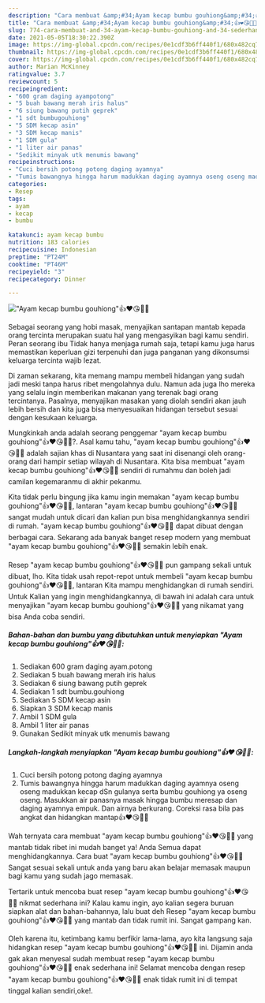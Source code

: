 ```yaml
---
description: "Cara membuat &amp;#34;Ayam kecap bumbu gouhiong&amp;#34;👍❤️😘👍🏼 Sederhana Untuk Jualan"
title: "Cara membuat &amp;#34;Ayam kecap bumbu gouhiong&amp;#34;👍❤️😘👍🏼 Sederhana Untuk Jualan"
slug: 774-cara-membuat-and-34-ayam-kecap-bumbu-gouhiong-and-34-sederhana-untuk-jualan
date: 2021-05-05T18:30:22.390Z
image: https://img-global.cpcdn.com/recipes/0e1cdf3b6ff440f1/680x482cq70/ayam-kecap-bumbu-gouhiong👍❤️😘👍🏼-foto-resep-utama.jpg
thumbnail: https://img-global.cpcdn.com/recipes/0e1cdf3b6ff440f1/680x482cq70/ayam-kecap-bumbu-gouhiong👍❤️😘👍🏼-foto-resep-utama.jpg
cover: https://img-global.cpcdn.com/recipes/0e1cdf3b6ff440f1/680x482cq70/ayam-kecap-bumbu-gouhiong👍❤️😘👍🏼-foto-resep-utama.jpg
author: Marian McKinney
ratingvalue: 3.7
reviewcount: 5
recipeingredient:
- "600 gram daging ayampotong"
- "5 buah bawang merah iris halus"
- "6 siung bawang putih geprek"
- "1 sdt bumbugouhiong"
- "5 SDM kecap asin"
- "3 SDM kecap manis"
- "1 SDM gula"
- "1 liter air panas"
- "Sedikit minyak utk menumis bawang"
recipeinstructions:
- "Cuci bersih potong potong daging ayamnya"
- "Tumis bawangnya hingga harum madukkan daging ayamnya oseng oseng madukkan kecap dSn gulanya serta bumbu gouhiong ya oseng oseng. Masukkan air panasnya masak hingga bumbu meresap dan daging ayamnya empuk. Dan airnya berkurang. Coreksi rasa bila pas angkat dan hidangkan mantap👍❤️😘👍🏼"
categories:
- Resep
tags:
- ayam
- kecap
- bumbu

katakunci: ayam kecap bumbu 
nutrition: 183 calories
recipecuisine: Indonesian
preptime: "PT24M"
cooktime: "PT46M"
recipeyield: "3"
recipecategory: Dinner

---
```



![&#34;Ayam kecap bumbu gouhiong&#34;👍❤️😘👍🏼](https://img-global.cpcdn.com/recipes/0e1cdf3b6ff440f1/680x482cq70/ayam-kecap-bumbu-gouhiong👍❤️😘👍🏼-foto-resep-utama.jpg)

Sebagai seorang yang hobi masak, menyajikan santapan mantab kepada orang tercinta merupakan suatu hal yang mengasyikan bagi kamu sendiri. Peran seorang ibu Tidak hanya menjaga rumah saja, tetapi kamu juga harus memastikan keperluan gizi terpenuhi dan juga panganan yang dikonsumsi keluarga tercinta wajib lezat.

Di zaman  sekarang, kita memang mampu membeli hidangan yang sudah jadi meski tanpa harus ribet mengolahnya dulu. Namun ada juga lho mereka yang selalu ingin memberikan makanan yang terenak bagi orang tercintanya. Pasalnya, menyajikan masakan yang diolah sendiri akan jauh lebih bersih dan kita juga bisa menyesuaikan hidangan tersebut sesuai dengan kesukaan keluarga. 



Mungkinkah anda adalah seorang penggemar &#34;ayam kecap bumbu gouhiong&#34;👍❤️😘👍🏼?. Asal kamu tahu, &#34;ayam kecap bumbu gouhiong&#34;👍❤️😘👍🏼 adalah sajian khas di Nusantara yang saat ini disenangi oleh orang-orang dari hampir setiap wilayah di Nusantara. Kita bisa membuat &#34;ayam kecap bumbu gouhiong&#34;👍❤️😘👍🏼 sendiri di rumahmu dan boleh jadi camilan kegemaranmu di akhir pekanmu.

Kita tidak perlu bingung jika kamu ingin memakan &#34;ayam kecap bumbu gouhiong&#34;👍❤️😘👍🏼, lantaran &#34;ayam kecap bumbu gouhiong&#34;👍❤️😘👍🏼 sangat mudah untuk dicari dan kalian pun bisa menghidangkannya sendiri di rumah. &#34;ayam kecap bumbu gouhiong&#34;👍❤️😘👍🏼 dapat dibuat dengan berbagai cara. Sekarang ada banyak banget resep modern yang membuat &#34;ayam kecap bumbu gouhiong&#34;👍❤️😘👍🏼 semakin lebih enak.

Resep &#34;ayam kecap bumbu gouhiong&#34;👍❤️😘👍🏼 pun gampang sekali untuk dibuat, lho. Kita tidak usah repot-repot untuk membeli &#34;ayam kecap bumbu gouhiong&#34;👍❤️😘👍🏼, lantaran Kita mampu menghidangkan di rumah sendiri. Untuk Kalian yang ingin menghidangkannya, di bawah ini adalah cara untuk menyajikan &#34;ayam kecap bumbu gouhiong&#34;👍❤️😘👍🏼 yang nikamat yang bisa Anda coba sendiri.

<!--inarticleads1-->

##### Bahan-bahan dan bumbu yang dibutuhkan untuk menyiapkan &#34;Ayam kecap bumbu gouhiong&#34;👍❤️😘👍🏼:

1. Sediakan 600 gram daging ayam.potong
1. Sediakan 5 buah bawang merah iris halus
1. Sediakan 6 siung bawang putih geprek
1. Sediakan 1 sdt bumbu.gouhiong
1. Sediakan 5 SDM kecap asin
1. Siapkan 3 SDM kecap manis
1. Ambil 1 SDM gula
1. Ambil 1 liter air panas
1. Gunakan Sedikit minyak utk menumis bawang




<!--inarticleads2-->

##### Langkah-langkah menyiapkan &#34;Ayam kecap bumbu gouhiong&#34;👍❤️😘👍🏼:

1. Cuci bersih potong potong daging ayamnya
1. Tumis bawangnya hingga harum madukkan daging ayamnya oseng oseng madukkan kecap dSn gulanya serta bumbu gouhiong ya oseng oseng. Masukkan air panasnya masak hingga bumbu meresap dan daging ayamnya empuk. Dan airnya berkurang. Coreksi rasa bila pas angkat dan hidangkan mantap👍❤️😘👍🏼




Wah ternyata cara membuat &#34;ayam kecap bumbu gouhiong&#34;👍❤️😘👍🏼 yang mantab tidak ribet ini mudah banget ya! Anda Semua dapat menghidangkannya. Cara buat &#34;ayam kecap bumbu gouhiong&#34;👍❤️😘👍🏼 Sangat sesuai sekali untuk anda yang baru akan belajar memasak maupun bagi kamu yang sudah jago memasak.

Tertarik untuk mencoba buat resep &#34;ayam kecap bumbu gouhiong&#34;👍❤️😘👍🏼 nikmat sederhana ini? Kalau kamu ingin, ayo kalian segera buruan siapkan alat dan bahan-bahannya, lalu buat deh Resep &#34;ayam kecap bumbu gouhiong&#34;👍❤️😘👍🏼 yang mantab dan tidak rumit ini. Sangat gampang kan. 

Oleh karena itu, ketimbang kamu berfikir lama-lama, ayo kita langsung saja hidangkan resep &#34;ayam kecap bumbu gouhiong&#34;👍❤️😘👍🏼 ini. Dijamin anda gak akan menyesal sudah membuat resep &#34;ayam kecap bumbu gouhiong&#34;👍❤️😘👍🏼 enak sederhana ini! Selamat mencoba dengan resep &#34;ayam kecap bumbu gouhiong&#34;👍❤️😘👍🏼 enak tidak rumit ini di tempat tinggal kalian sendiri,oke!.

